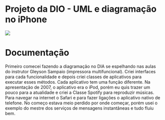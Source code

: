 # Projeto da DIO - UML e diagramação no iPhone
<img src = "https://media.discordapp.net/attachments/982988305106862122/1147545316116156456/UML.PNG?width=568&height=423">

# Documentação
Primeiro comecei fazendo a diagramação no DIA se espelhando nas aulas do instrutor Gleyson Sampaio (impressora multifuncional).
Criei interfaces para cada funcionalidade e depois criei classes de aplicativos para executar esses métodos. Cada aplicativo tem uma função diferente.
Na apresentação de 2007, o aplicativo era o iPod, porém eu quis trazer um pouco para a atualidade e criei a Classe Spotify para reproduzir músicas.
Para navegar na internet o Safari e para fazer ligações o aplicativo nativo de telefone.
No começo estava meio perdido por onde começar, porém usei o exemplo do mestre dos serviços de mensagens instantâneas e tudo fluiu bem.
